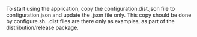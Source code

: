 To start using the application, copy the configuration.dist.json file to configuration.json and update
the .json file only. This copy should be done by configure.sh.
.dist files are there only as examples, as part of the distribution/release package.